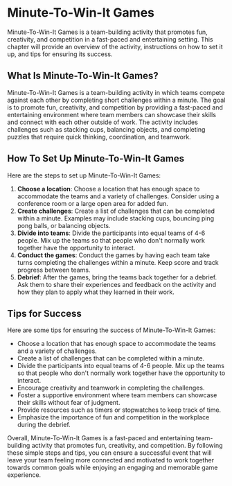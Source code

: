 Minute-To-Win-It Games
=========================================================

Minute-To-Win-It Games is a team-building activity that promotes fun, creativity, and competition in a fast-paced and entertaining setting. This chapter will provide an overview of the activity, instructions on how to set it up, and tips for ensuring its success.

What Is Minute-To-Win-It Games?
-------------------------------

Minute-To-Win-It Games is a team-building activity in which teams compete against each other by completing short challenges within a minute. The goal is to promote fun, creativity, and competition by providing a fast-paced and entertaining environment where team members can showcase their skills and connect with each other outside of work. The activity includes challenges such as stacking cups, balancing objects, and completing puzzles that require quick thinking, coordination, and teamwork.

How To Set Up Minute-To-Win-It Games
------------------------------------

Here are the steps to set up Minute-To-Win-It Games:

1. **Choose a location**: Choose a location that has enough space to accommodate the teams and a variety of challenges. Consider using a conference room or a large open area for added fun.
2. **Create challenges**: Create a list of challenges that can be completed within a minute. Examples may include stacking cups, bouncing ping pong balls, or balancing objects.
3. **Divide into teams**: Divide the participants into equal teams of 4-6 people. Mix up the teams so that people who don't normally work together have the opportunity to interact.
4. **Conduct the games**: Conduct the games by having each team take turns completing the challenges within a minute. Keep score and track progress between teams.
5. **Debrief**: After the games, bring the teams back together for a debrief. Ask them to share their experiences and feedback on the activity and how they plan to apply what they learned in their work.

Tips for Success
----------------

Here are some tips for ensuring the success of Minute-To-Win-It Games:

* Choose a location that has enough space to accommodate the teams and a variety of challenges.
* Create a list of challenges that can be completed within a minute.
* Divide the participants into equal teams of 4-6 people. Mix up the teams so that people who don't normally work together have the opportunity to interact.
* Encourage creativity and teamwork in completing the challenges.
* Foster a supportive environment where team members can showcase their skills without fear of judgment.
* Provide resources such as timers or stopwatches to keep track of time.
* Emphasize the importance of fun and competition in the workplace during the debrief.

Overall, Minute-To-Win-It Games is a fast-paced and entertaining team-building activity that promotes fun, creativity, and competition. By following these simple steps and tips, you can ensure a successful event that will leave your team feeling more connected and motivated to work together towards common goals while enjoying an engaging and memorable game experience.
